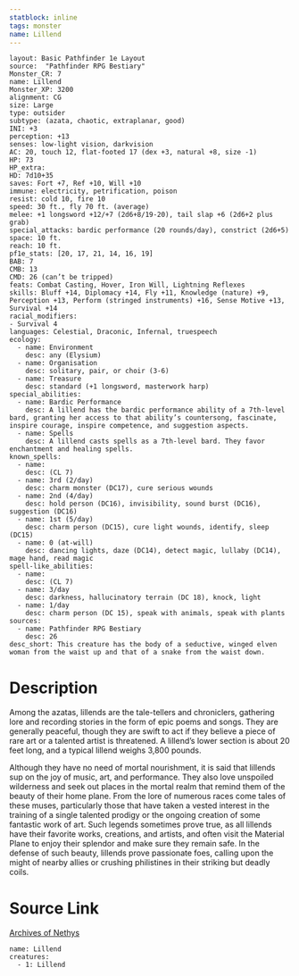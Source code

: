 ```yaml
---
statblock: inline
tags: monster
name: Lillend
---
```

```statblock
layout: Basic Pathfinder 1e Layout
source:  "Pathfinder RPG Bestiary"
Monster_CR: 7
name: Lillend
Monster_XP: 3200
alignment: CG
size: Large
type: outsider
subtype: (azata, chaotic, extraplanar, good)
INI: +3
perception: +13
senses: low-light vision, darkvision
AC: 20, touch 12, flat-footed 17 (dex +3, natural +8, size -1)
HP: 73
HP_extra: 
HD: 7d10+35
saves: Fort +7, Ref +10, Will +10
immune: electricity, petrification, poison
resist: cold 10, fire 10
speed: 30 ft., fly 70 ft. (average)
melee: +1 longsword +12/+7 (2d6+8/19-20), tail slap +6 (2d6+2 plus grab)
special_attacks: bardic performance (20 rounds/day), constrict (2d6+5)
space: 10 ft.
reach: 10 ft.
pf1e_stats: [20, 17, 21, 14, 16, 19]
BAB: 7
CMB: 13
CMD: 26 (can’t be tripped)
feats: Combat Casting, Hover, Iron Will, Lightning Reflexes
skills: Bluff +14, Diplomacy +14, Fly +11, Knowledge (nature) +9, Perception +13, Perform (stringed instruments) +16, Sense Motive +13, Survival +14
racial_modifiers:
- Survival 4
languages: Celestial, Draconic, Infernal, truespeech
ecology:
  - name: Environment
    desc: any (Elysium)
  - name: Organisation
    desc: solitary, pair, or choir (3-6)
  - name: Treasure
    desc: standard (+1 longsword, masterwork harp)
special_abilities:
  - name: Bardic Performance
    desc: A lillend has the bardic performance ability of a 7th-level bard, granting her access to that ability’s countersong, fascinate, inspire courage, inspire competence, and suggestion aspects.
  - name: Spells
    desc: A lillend casts spells as a 7th-level bard. They favor enchantment and healing spells.
known_spells:
  - name:
    desc: (CL 7)
  - name: 3rd (2/day)
    desc: charm monster (DC17), cure serious wounds
  - name: 2nd (4/day)
    desc: hold person (DC16), invisibility, sound burst (DC16), suggestion (DC16)
  - name: 1st (5/day)
    desc: charm person (DC15), cure light wounds, identify, sleep (DC15)
  - name: 0 (at-will)
    desc: dancing lights, daze (DC14), detect magic, lullaby (DC14), mage hand, read magic
spell-like_abilities:
  - name:
    desc: (CL 7)
  - name: 3/day
    desc: darkness, hallucinatory terrain (DC 18), knock, light
  - name: 1/day
    desc: charm person (DC 15), speak with animals, speak with plants
sources:
  - name: Pathfinder RPG Bestiary
    desc: 26
desc_short: This creature has the body of a seductive, winged elven woman from the waist up and that of a snake from the waist down.
```
# Description
Among the azatas, lillends are the tale-tellers and chroniclers, gathering lore and recording stories in the form of epic poems and songs. They are generally peaceful, though they are swift to act if they believe a piece of rare art or a talented artist is threatened. A lillend’s lower section is about 20 feet long, and a typical lillend weighs 3,800 pounds.

Although they have no need of mortal nourishment, it is said that lillends sup on the joy of music, art, and performance. They also love unspoiled wilderness and seek out places in the mortal realm that remind them of the beauty of their home plane. From the lore of numerous races come tales of these muses, particularly those that have taken a vested interest in the training of a single talented prodigy or the ongoing creation of some fantastic work of art. Such legends sometimes prove true, as all lillends have their favorite works, creations, and artists, and often visit the Material Plane to enjoy their splendor and make sure they remain safe. In the defense of such beauty, lillends prove passionate foes, calling upon the might of nearby allies or crushing philistines in their striking but deadly coils.
# Source Link
[Archives of Nethys](https://aonprd.com/MonsterDisplay.aspx?ItemName=Lillend)
```encounter-table
name: Lillend
creatures:
  - 1: Lillend
```
